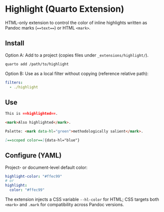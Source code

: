 # Highlight (Quarto Extension)

HTML-only extension to control the color of inline highlights written as
Pandoc marks (`==text==`) or HTML `<mark>`.

## Install

Option A: Add to a project (copies files under `_extensions/highlight/`).

```bash
quarto add /path/to/highlight
```

Option B: Use as a local filter without copying (reference relative path):

```yaml
filters:
  - ./highlight
```

## Use

```markdown
This is ==highlighted==.

<mark>Also highlighted</mark>.

Palette: <mark data-hl="green">methodologically salient</mark>.

[==scoped color==]{data-hl="blue"}
```

## Configure (YAML)

Project- or document-level default color:

```yaml
highlight-color: "#ffec99"
# or
highlight:
  color: "#ffec99"
```

The extension injects a CSS variable `--hl-color` for HTML; CSS targets
both `<mark>` and `.mark` for compatibility across Pandoc versions.

